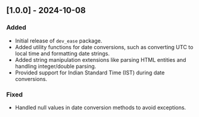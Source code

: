 ## [1.0.0] - 2024-10-08

### Added
- Initial release of `dev_ease` package.
- Added utility functions for date conversions, such as converting UTC to local time and formatting date strings.
- Added string manipulation extensions like parsing HTML entities and handling integer/double parsing.
- Provided support for Indian Standard Time (IST) during date conversions.

### Fixed
- Handled null values in date conversion methods to avoid exceptions.